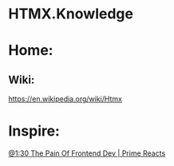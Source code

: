 # HTMX.Knowledge
# Home:
## Wiki:
https://en.wikipedia.org/wiki/Htmx

# Inspire:
[@1:30 The Pain Of Frontend Dev | Prime Reacts](https://youtu.be/GjkQNAZbxKY?t=90)
